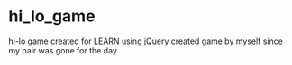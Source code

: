 # hi_lo_game
hi-lo game created for LEARN using jQuery
created game by myself since my pair was gone for the day
